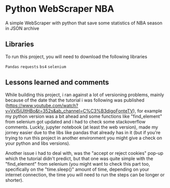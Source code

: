 # Python WebScraper NBA

A simple WebScraper with python that save some statistics of NBA season in JSON archive

## Libraries

To run this project, you will need to download the following libraries 

`Pandas`
`requests`
`bs4`
`selenium`


## Lessons learned and comments

While building this project, i ran against a lot of versioning problems, mainly because of the date that the tutorial i was following was published (https://www.youtube.com/watch?v=Vxl5jUltHBo&t=352s&ab_channel=C%C3%B3digoFonteTV), for example my python version was a bit ahead and some functions like "find_element" from selenium got updated and i had to check some stackoverflow comments. Luckly, jupyter notebook (at least the web version), made my jorney easier due to the libs like pandas that already has in it (but if you're trying to run this project in another environment you might give a check on your python and libs versions). 

Another issue i had to deal with, was the "accept or reject cookies" pop-up which the tutorial didn't predict, but that one was quite simple with the "find_element" from selenium (you might want to check this part too, specifically on the "time.sleep()" amount of time, depending on your internet connection, the time you will need to run the steps can be longer or shorter).


